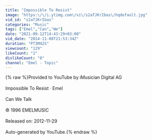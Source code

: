 ```yaml
---
title: "Impossible To Resist"
image: "https:\/\/i.ytimg.com\/vi\/s2aTJKrIbas\/hqdefault.jpg"
vid_id: "s2aTJKrIbas"
categories: "Music"
tags: ["Emel","Can","We"]
date: "2021-09-12T14:43:29+03:00"
vid_date: "2014-11-08T21:53:34Z"
duration: "PT3M42S"
viewcount: "129"
likeCount: "2"
dislikeCount: "0"
channel: "Emel - Topic"
---
```

{% raw %}Provided to YouTube by iMusician Digital AG<br /><br />Impossible To Resist · Emel<br /><br />Can We Talk<br /><br />℗ 1996 EMELMUSIC<br /><br />Released on: 2012-11-29<br /><br />Auto-generated by YouTube.{% endraw %}
